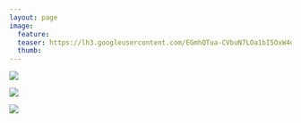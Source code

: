 ```yaml
---
layout: page
image:
  feature:
  teaser: https://lh3.googleusercontent.com/EGmhQTua-CVbuN7LOa1bI5OxW4oH7I6ZGmjXXoemH2c=w245-h163-no
  thumb:
---
```


![](https://lh3.googleusercontent.com/5e0n-FoZRy7xpG_s2LvCuR98amZPQh822Y3Mj-eIqng=w800)

![](https://lh3.googleusercontent.com/1BPwbaCoApGcmXJd3zFkwICFOAqyfzkFizoGoJmijuo=w800)

![](https://lh3.googleusercontent.com/ByZGGB2g-bNY2BjFJESXKeUSDjWc87mvdEJzLcSbjmQ=w800)
